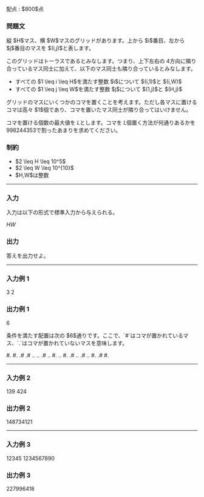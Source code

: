
<div>

<span>

<span>

<p>
配点 : $800$点
</p>

<div>

<section>

### **問題文**

<p>
縦 $H$マス、横 $W$マスのグリッドがあります。上から $i$番目、左から $j$番目のマスを $(i,j)$と表します。

このグリッドはトーラスであるとみなします。つまり、上下左右の $4$方向に隣り合っているマス同士に加えて、以下のマス同士も隣り合っているとみなします。
</p>

<ul>

<li>
すべての $1 \leq i \leq H$を満たす整数 $i$について $(i,1)$と $(i,W)$
</li>

<li>
すべての $1 \leq j \leq W$を満たす整数 $j$について $(1,j)$と $(H,j)$
</li>

</ul>

<p>
グリッドのマスにいくつかのコマを置くことを考えます。ただし各マスに置けるコマは高々 $1$個であり、コマを置いたマス同士が隣り合ってはいけません。

コマを置ける個数の最大値を $L$とします。コマを $L$個置く方法が何通りあるかを $998244353$で割ったあまりを求めてください。
</p>

</section>

</div>

<div>

<section>

### **制約**

<ul>

<li>
$2 \leq H \leq 10^5$
</li>

<li>
$2 \leq W \leq 10^{10}$
</li>

<li>
$H,W$は整数
</li>

</ul>

</section>

</div>

---

<div>

<div>

<section>

### **入力**

<p>
入力は以下の形式で標準入力から与えられる。
</p>

<div>

$H$$W$
</div>

</section>

</div>

<div>

<section>

### **出力**

<p>
答えを出力せよ。
</p>

</section>

</div>

</div>

---

<div>

<section>

### **入力例 1**

<div>

3 2

</div>

</section>

</div>

<div>

<section>

### **出力例 1**

<div>

6

</div>

<p>
条件を満たす配置は次の $6$通りです。ここで、`#`はコマが置かれているマス、`.`はコマが置かれていないマスを意味します。
</p>

<div>

#.   #.   .#   .#   ..   ..
.#   ..   #.   ..   #.   .#
..   .#   ..   #.   .#   #.

</div>

</section>

</div>

---

<div>

<section>

### **入力例 2**

<div>

139 424

</div>

</section>

</div>

<div>

<section>

### **出力例 2**

<div>

148734121

</div>

</section>

</div>

---

<div>

<section>

### **入力例 3**

<div>

12345 1234567890

</div>

</section>

</div>

<div>

<section>

### **出力例 3**

<div>

227996418

</div>

</section>

</div>

</span>

</span>

</div>
